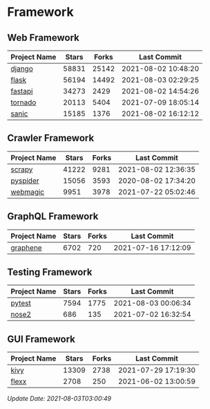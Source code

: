 # Framework

## Web Framework
| Project Name | Stars | Forks | Last Commit |
| ------------ | ----- | ----- | ----------- |
| [django](https://github.com/django/django) | 58831 | 25142 | 2021-08-02 10:48:20 |
| [flask](https://github.com/pallets/flask) | 56194 | 14492 | 2021-08-03 02:29:25 |
| [fastapi](https://github.com/tiangolo/fastapi) | 34273 | 2429 | 2021-08-02 14:54:26 |
| [tornado](https://github.com/tornadoweb/tornado) | 20113 | 5404 | 2021-07-09 18:05:14 |
| [sanic](https://github.com/sanic-org/sanic) | 15185 | 1376 | 2021-08-02 16:12:12 |

## Crawler Framework
| Project Name | Stars | Forks | Last Commit |
| ------------ | ----- | ----- | ----------- |
| [scrapy](https://github.com/scrapy/scrapy) | 41222 | 9281 | 2021-08-02 12:36:35 |
| [pyspider](https://github.com/binux/pyspider) | 15056 | 3593 | 2020-08-02 17:34:20 |
| [webmagic](https://github.com/code4craft/webmagic) | 9951 | 3978 | 2021-07-22 05:02:46 |

## GraphQL Framework
| Project Name | Stars | Forks | Last Commit |
| ------------ | ----- | ----- | ----------- |
| [graphene](https://github.com/graphql-python/graphene) | 6702 | 720 | 2021-07-16 17:12:09 |

## Testing Framework
| Project Name | Stars | Forks | Last Commit |
| ------------ | ----- | ----- | ----------- |
| [pytest](https://github.com/pytest-dev/pytest) | 7594 | 1775 | 2021-08-03 00:06:34 |
| [nose2](https://github.com/nose-devs/nose2) | 686 | 135 | 2021-07-02 16:32:54 |

## GUI Framework
| Project Name | Stars | Forks | Last Commit |
| ------------ | ----- | ----- | ----------- |
| [kivy](https://github.com/kivy/kivy) | 13309 | 2738 | 2021-07-29 17:19:30 |
| [flexx](https://github.com/flexxui/flexx) | 2708 | 250 | 2021-06-02 13:00:59 |

*Update Date: 2021-08-03T03:00:49*